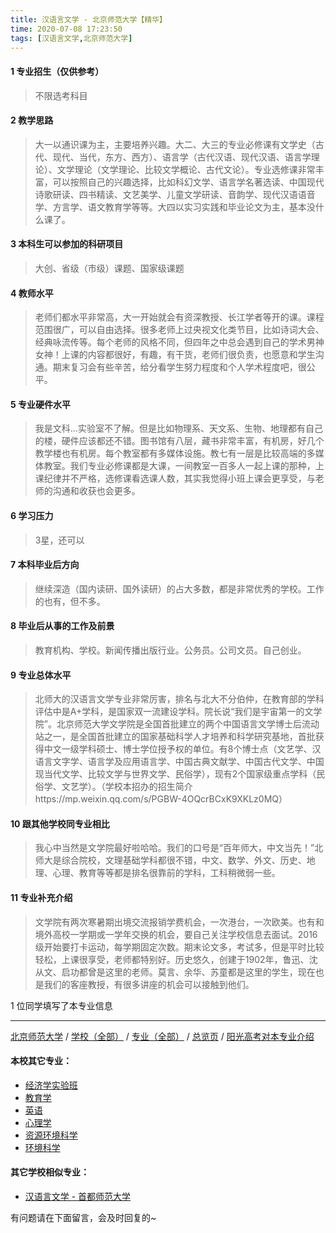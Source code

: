 ```yaml
---
title: 汉语言文学 - 北京师范大学【精华】
time: 2020-07-08 17:23:50
tags: [汉语言文学,北京师范大学]
---
```

#### 1 专业招生（仅供参考）  
> 不限选考科目 


#### 2 教学思路
> 大一以通识课为主，主要培养兴趣。大二、大三的专业必修课有文学史（古代、现代、当代，东方、西方）、语言学（古代汉语、现代汉语、语言学理论）、文学理论（文学理论、比较文学概论、古代文论）。专业选修课非常丰富，可以按照自己的兴趣选择，比如科幻文学、语言学名著选读、中国现代诗歌研读、四书精读、文艺美学、儿童文学研读、音韵学、现代汉语语音学、方言学、语文教育学等等。大四以实习实践和毕业论文为主，基本没什么课了。


#### 3 本科生可以参加的科研项目
> 大创、省级（市级）课题、国家级课题


#### 4 教师水平
> 老师们都水平非常高，大一开始就会有资深教授、长江学者等开的课。课程范围很广，可以自由选择。很多老师上过央视文化类节目，比如诗词大会、经典咏流传等。每个老师的风格不同，但四年之中总会遇到自己的学术男神女神！上课的内容都很好，有趣，有干货，老师们很负责，也愿意和学生沟通。期末复习会有些辛苦，给分看学生努力程度和个人学术程度吧，很公平。


#### 5 专业硬件水平
> 我是文科...实验室不了解。但是比如物理系、天文系、生物、地理都有自己的楼，硬件应该都还不错。图书馆有八层，藏书非常丰富，有机房，好几个教学楼也有机房。每个教室都有多媒体设施。教七有一层是比较高端的多媒体教室。我们专业必修课都是大课，一间教室一百多人一起上课的那种，上课纪律并不严格，选修课看选课人数，其实我觉得小班上课会更享受，与老师的沟通和收获也会更多。

#### 6 学习压力
> 3星，还可以



#### 7 本科毕业后方向
> 继续深造（国内读研、国外读研）的占大多数，都是非常优秀的学校。工作的也有，但不多。


#### 8 毕业后从事的工作及前景
> 教育机构、学校。新闻传播出版行业。公务员。公司文员。自己创业。

#### 9 专业总体水平
> 北师大的汉语言文学专业非常厉害，排名与北大不分伯仲，在教育部的学科评估中是A+学科，是国家双一流建设学科。院长说“我们是宇宙第一的文学院”。北京师范大学文学院是全国首批建立的两个中国语言文学博士后流动站之一，是全国首批建立的国家基础科学人才培养和科学研究基地，首批获得中文一级学科硕士、博士学位授予权的单位。有8个博士点（文艺学、汉语言文字学、语言学及应用语言学、中国古典文献学、中国古代文学、中国现当代文学、比较文学与世界文学、民俗学），现有2个国家级重点学科（民俗学、文艺学）。（学校本招办的招生简介https://mp.weixin.qq.com/s/PGBW-4OQcrBCxK9XKLz0MQ）


#### 10 跟其他学校同专业相比
> 我心中当然是文学院最好啦哈哈。我们的口号是“百年师大，中文当先！”北师大是综合院校，文理基础学科都很不错，中文、数学、外文、历史、地理、心理、教育等等都是排名很靠前的学科，工科稍微弱一些。


#### 11 专业补充介绍
> 文学院有两次寒暑期出境交流报销学费机会，一次港台，一次欧美。也有和境外高校一学期或一学年交换的机会，要自己关注学校信息去面试。2016级开始要打卡运动，每学期固定次数。期末论文多，考试多，但是平时比较轻松，上课很享受，老师都特别好。历史悠久，创建于1902年，鲁迅、沈从文、启功都曾是这里的老师。莫言、余华、苏童都是这里的学生，现在也是我们的客座教授，有很多讲座的机会可以接触到他们。


1 位同学填写了本专业信息
***
[北京师范大学](https://univgo.github.io/2020/07/08/北京师范大学) / [学校（全部）](https://univgo.github.io/2020/07/08/3efa6bcca419) / [专业（全部）](https://univgo.github.io/2020/07/08/2d4c6d3552c2) / [总览页](https://univgo.github.io/2020/07/08/445daeb4fa00) / [阳光高考对本专业介绍](http://gaokao.chsi.com.cn/sch/zyk/view.do?schId=73394602&specId=73383455)
#### 本校其它专业：
- [经济学实验班](https://univgo.github.io/2020/07/08/905157b079f8)
- [教育学](https://univgo.github.io/2020/07/08/2f75c9262b70)
- [英语](https://univgo.github.io/2020/07/08/fb1451957ef8)
- [心理学](https://univgo.github.io/2020/07/08/65204f4bc5da)
- [资源环境科学](https://univgo.github.io/2020/07/08/3d3ddaa930cb)
- [环境科学](https://univgo.github.io/2020/07/08/a1a478636052)

#### 其它学校相似专业：
- [汉语言文学 - 首都师范大学](https://univgo.github.io/2020/07/08/b82bc4d33797)


有问题请在下面留言，会及时回复的~
